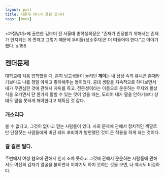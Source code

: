 ```yaml
---
layout: post
title: 다른게 아니라 틀린 겁니다
tags: [book]
---
```



<div class="message">
<까칠남녀>에 출연한 김보미 전 서울대 총학생회장은 "존재가 인정받기 위해서는 존재가 인지되는 게 먼저고 그렇기 때문에 우리들(성소주자)은 더 떠들어야 한다."고 이야기했다. p.158
</div>

## 젠더문제
대학교에 처음 입학했을 때, 흔히 남고생들이 놀리던 <strong>게이</strong>는 내 상상 속의 유니콘 존재라기보다도 나를 정말 아끼고 좋아해주는 형이었다.
공대 생활을 지속적으로 하다보면서 내가 무관심한 것에 관해서 자위를 하고, 전문성이라는 이름으로 운운하는 무지와 몰상식을 오가면서 단 한가지 말할 수 있는 것이 없을 때는, 도리어 내가 말을 안하기보다 상대도 말을 못하게 해야한다고 체득된 것 같다.

### 개소리다
볼 수 없다고, 그것이 없다고 믿는 사람들이 있다. 사회 문제에 관해서 정치적인 색깔로만 단정짓는 사람들에게 비단 레드 포비아가 발현했던 것이 큰 작용을 하게 되는 것이다. 

### 갈 길은 멀다.
주변에서 여성 혐오에 관해서 인지 조차 못하고 그것에 관해서 운운하는 사람들에 관해서도 여전히 갑자기 얼굴을 붉히면서 이야기도 하지 못하는 것을 보면, 나 역시도 비겁하다.

